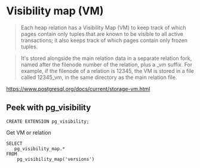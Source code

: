 # Visibility map (VM)

> Each heap relation has a Visibility Map (VM) to keep track of which pages contain only tuples that are known to be visible to all active transactions; it also keeps track of which pages contain only frozen tuples.

> It's stored alongside the main relation data in a separate relation fork, named after the filenode number of the relation, plus a _vm suffix. For example, if the filenode of a relation is 12345, the VM is stored in a file called 12345_vm, in the same directory as the main relation file.

https://www.postgresql.org/docs/current/storage-vm.html


## Peek with pg_visibility

```postgresql
CREATE EXTENSION pg_visibility;
```

Get VM or relation
```postgresql
SELECT
   pg_visibility_map.*    
FROM
    pg_visibility_map('versions') 
```